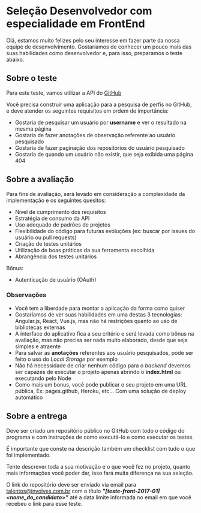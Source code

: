 Seleção Desenvolvedor com especialidade em FrontEnd
==

Olá, estamos muito felizes pelo seu interesse em fazer parte da nossa equipe de desenvolvimento. Gostaríamos de conhecer um pouco mais das suas habilidades como desenvolvedor e, para isso, preparamos o teste abaixo.

Sobre o teste
--

Para este teste, vamos utilizar a API do [GitHub](https://developer.github.com/v3/)

Você precisa construir uma aplicação para a pesquisa de perfis no GitHub, e deve atender os seguintes requisitos em ordem de importância:

- Gostaria de pesquisar um usuário por **username** e ver o resultado na mesma página
- Gostaria de fazer anotações de observação referente ao usuário pesquisado
- Gostaria de fazer paginação dos repositórios do usuário pesquisado
- Gostaria de quando um usuário não existir, que seja exibida uma página 404 

Sobre a avaliação
--

Para fins de avaliação, será levado em consideração a complexidade da implementação e os seguintes quesitos:

- Nível de cumprimento dos requisitos
- Estratégia de consumo da API
- Uso adequado de padrões de projetos
- Flexibilidade do código para futuras evoluções (ex: buscar por issues do usuário ou pull requests)
- Criação de testes unitários
- Utilização de boas práticas da sua ferramenta escolhida
- Abrangência dos testes unitários

Bônus:

- Autenticação de usuário (OAuth)

### Observações

- Você tem a liberdade para montar a aplicação da forma como quiser
- Gostaríamos de ver suas habilidades em uma destas 3 tecnologias: Angular.js, React, Vue.js, mas não há restrições quanto ao uso de bibliotecas externas
- A interface do aplicativo fica a seu critério e será levada como bônus na avaliação, mas não precisa ser nada muito elaborado, desde que seja simples e atraente
- Para salvar as **anotações** referentes aos usuário pesquisados, pode ser feito o uso do *Local Storage* por exemplo
- Não há necessidade de criar nenhum código para o *backend* devemos ser capazes de executar o projeto apenas abrindo o **index.html** ou executando pelo Node
- Como mais um bonus, você pode publicar o seu projeto em uma URL pública, Ex: pages.github, Heroku, etc... Com uma solução de deploy automático

Sobre a entrega
--

Deve ser criado um repositório público no GitHub com todo o código do programa e com instruções de como executá-lo e como executar os testes. 

É importante que conste na descrição também um checklist com tudo o que foi implementado. 

Tente descrever toda a sua motivação e o que você fez no projeto, quanto mais informações você poder dar, isso fará muita diferença na sua seleção.

O link do repositório deve ser enviado via email para talentos@involves.com.br com o título ***"[teste-front-2017-01] \<nome_do_candidato\>"*** até a data limite informada no email em que você recebeu o link para esse teste.
